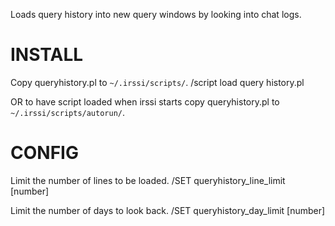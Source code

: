 Loads query history into new query windows by looking into chat logs.

INSTALL
=======

Copy queryhistory.pl to `~/.irssi/scripts/`.
    /script load query history.pl

OR to have script loaded when irssi starts
copy queryhistory.pl to `~/.irssi/scripts/autorun/`.

CONFIG
======

Limit the number of lines to be loaded.
    /SET queryhistory_line_limit [number]

Limit the number of days to look back.
    /SET queryhistory_day_limit [number]
